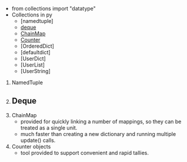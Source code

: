 - from collections import "datatype"
- Collections in py
  - [namedtuple]
  - [deque](deque_py.py)
  - [ChainMap](chainmap.py)
  - [Counter](counter_py.py)
  - [OrderedDict]
  - [defaultdict]
  - [UserDict]
  - [UserList]
  - [UserString]
1. NamedTuple
2. Deque
   - 
3. ChainMap
   - provided for quickly linking a number of mappings, so they can be treated as a single unit.
   - much faster than creating a new dictionary and running multiple update() calls.
4. Counter objects
   - tool provided to support convenient and rapid tallies.
